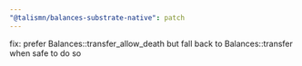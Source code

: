 ```yaml
---
"@talismn/balances-substrate-native": patch
---
```


fix: prefer Balances::transfer_allow_death but fall back to Balances::transfer when safe to do so
